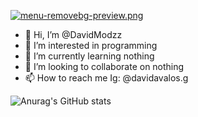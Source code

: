 [![menu-removebg-preview.png](https://i.postimg.cc/WzpH9SgB/menu-removebg-preview.png)](https://postimg.cc/8J34cRy4)

- 👋 Hi, I’m @DavidModzz
- 👀 I’m interested in programming
- 🌱 I’m currently learning nothing
- 💞️ I’m looking to collaborate on nothing
- 📫 How to reach me Ig: @davidavalos.g

![Anurag's GitHub stats](https://github-readme-stats.vercel.app/api?username=DavidModzz&show_icons=true&theme=aura)

<!---
DavidModzz/DavidModzz is a ✨ special ✨ repository because its `README.md` (this file) appears on your GitHub profile.
You can click the Preview link to take a look at your changes.
--->
